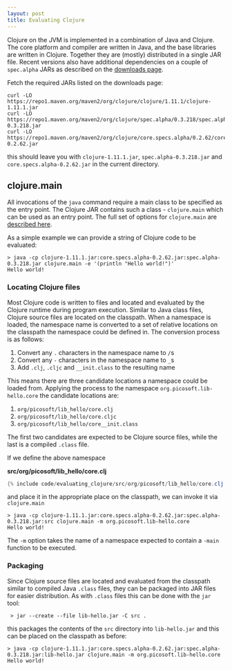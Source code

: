 ```yaml
---
layout: post
title: Evaluating Clojure
---
```


Clojure on the JVM is implemented in a combination of Java and Clojure. The core platform and compiler are written in Java,
and the base libraries are written in Clojure. Together they are (mostly) distributed in a single JAR file. Recent versions
also have additional dependencies on a couple of `spec.alpha` JARs as described on the [downloads page](https://clojure.org/releases/downloads).

Fetch the required JARs listed on the downloads page:

```
curl -LO https://repo1.maven.org/maven2/org/clojure/clojure/1.11.1/clojure-1.11.1.jar
curl -LO https://repo1.maven.org/maven2/org/clojure/spec.alpha/0.3.218/spec.alpha-0.3.218.jar
curl -LO https://repo1.maven.org/maven2/org/clojure/core.specs.alpha/0.2.62/core.specs.alpha-0.2.62.jar
```

this should leave you with `clojure-1.11.1.jar`, `spec.alpha-0.3.218.jar` and `core.specs.alpha-0.2.62.jar` in the current directory.

## clojure.main

All invocations of the `java` command require a main class to be specified as the entry point. The Clojure JAR contains such a class - `clojure.main`
which can be used as an entry point. The full set of options for `clojure.main` are [described here](https://clojure.org/reference/repl_and_main).

As a simple example we can provide a string of Clojure code to be evaluated:

```
> java -cp clojure-1.11.1.jar:core.specs.alpha-0.2.62.jar:spec.alpha-0.3.218.jar clojure.main -e '(println "Hello world!")'
Hello world!
```

### Locating Clojure files

Most Clojure code is written to files and located and evaluated by the Clojure runtime during program execution. Similar to Java class files,
Clojure source files are located on the classpath. When a namespace is loaded, the namespace name is converted to a set of relative locations on the
classpath the namespace could be defined in. The conversion process is as follows:

1. Convert any `.` characters in the namespace name to `/`s
2. Convert any `-` characters in the namespace name to `_`s
3. Add `.clj`, `.cljc` and `__init.class` to the resulting name

This means there are three candidate locations a namespace could be loaded from. Applying the process to the namespace
`org.picosoft.lib-hello.core` the candidate locations are:

1. `org/picosoft/lib_hello/core.clj`
2. `org/picosoft/lib_hello/core.cljc`
3. `org/picosoft/lib_hello/core__init.class`

The first two candidates are expected to be Clojure source files, while the last is a compiled `.class` file.

If we define the above namespace 

**src/org/picosoft/lib_hello/core.clj**
```java
{% include code/evaluating_clojure/src/org/picosoft/lib_hello/core.clj %}
```

and place it in the appropriate place on the classpath, we can invoke it via `clojure.main`
```
> java -cp clojure-1.11.1.jar:core.specs.alpha-0.2.62.jar:spec.alpha-0.3.218.jar:src clojure.main -m org.picosoft.lib-hello.core
Hello world!
```

The `-m` option takes the name of a namespace expected to contain a `-main` function to be executed.

### Packaging

Since Clojure source files are located and evaluated from the classpath similar to compiled Java `.class` files, they can be packaged
into JAR files for easier distribution. As with `.class` files this can be done with the `jar` tool:

     > jar --create --file lib-hello.jar -C src .

this packages the contents of the `src` directory into `lib-hello.jar` and this can be placed on the classpath as before:

```
> java -cp clojure-1.11.1.jar:core.specs.alpha-0.2.62.jar:spec.alpha-0.3.218.jar:lib-hello.jar clojure.main -m org.picosoft.lib-hello.core
Hello world!
```